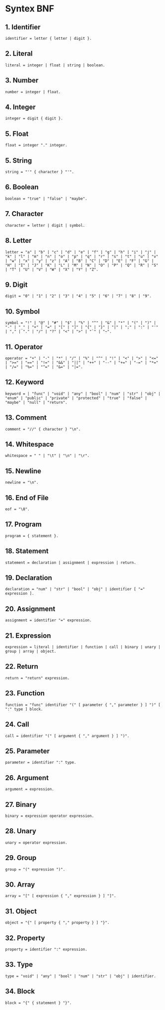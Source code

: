 # Syntex BNF

## 1. Identifier

```ibnf
identifier = letter { letter | digit }.
```

## 2. Literal

```ibnf
literal = integer | float | string | boolean.
```

## 3. Number

```ibnf
number = integer | float.
```

## 4. Integer

```ibnf
integer = digit { digit }.
```

## 5. Float

```ibnf
float = integer "." integer.
```

## 5. String

```ibnf
string = "'" { character } "'".
```

## 6. Boolean

```ibnf
boolean = "true" | "false" | "maybe".
```

## 7. Character

```ibnf
character = letter | digit | symbol.
```

## 8. Letter

```ibnf
letter = "a" | "b" | "c" | "d" | "e" | "f" | "g" | "h" | "i" | "j" | "k" | "l" | "m" | "n" | "o" | "p" | "q" | "r" | "s" | "t" | "u" | "v" | "w" | "x" | "y" | "z" | "A" | "B" | "C" | "D" | "E" | "F" | "G" | "H" | "I" | "J" | "K" | "L" | "M" | "N" | "O" | "P" | "Q" | "R" | "S" | "T" | "U" | "V" | "W" | "X" | "Y" | "Z".
```

## 9. Digit

```ibnf
digit = "0" | "1" | "2" | "3" | "4" | "5" | "6" | "7" | "8" | "9".
```

## 10. Symbol

```ibnf
symbol = "!" | "@" | "#" | "$" | "%" | "^" | "&" | "*" | "(" | ")" | "-" | "_" | "+" | "=" | "[" | "]" | "{" | "}" | "|" | ";" | ":" | "'" | "," | "." | "/" | "?" | "<" | ">" | "`" | "~".
```

## 11. Operator

```ibnf
operator = "+" | "-" | "*" | "/" | "%" | "^" | "!" | "<" | ">" | "<=" | ">=" | "==" | "!=" | "&&" | "||" | "++" | "--" | "+=" | "-=" | "*=" | "/=" | "%=" | "^=" | "&=" | "|=".
```

## 12. Keyword

```ibnf
keyword = | "func" | "void" | "any" | "bool" | "num" | "str" | "obj" | "enum" | "public" | "private" | "protected" | "true" | "false" | "maybe" | "null" | "return".
```

## 13. Comment

```ibnf
comment = "//" { character } "\n".
```

## 14. Whitespace

```ibnf
whitespace = " " | "\t" | "\n" | "\r".
```

## 15. Newline

```ibnf
newline = "\n".
```

## 16. End of File

```ibnf
eof = "\0".
```

## 17. Program

```ibnf
program = { statement }.
```

## 18. Statement

```ibnf
statement = declaration | assignment | expression | return.
```

## 19. Declaration

```ibnf
declaration = "num" | "str" | "bool" | "obj" | identifier [ "=" expression ].
```

## 20. Assignment

```ibnf
assignment = identifier "=" expression.
```

## 21. Expression

```ibnf
expression = literal | identifier | function | call | binary | unary | group | array | object.
```

## 22. Return

```ibnf
return = "return" expression.
```

## 23. Function

```ibnf
function = "func" identifier "(" [ parameter { "," parameter } ] ")" [ ":" type ] block.
```

## 24. Call

```ibnf
call = identifier "(" [ argument { "," argument } ] ")".
```

## 25. Parameter

```ibnf
parameter = identifier ":" type.
```

## 26. Argument

```ibnf
argument = expression.
```

## 27. Binary

```ibnf
binary = expression operator expression.
```

## 28. Unary

```ibnf
unary = operator expression.
```

## 29. Group

```ibnf
group = "(" expression ")".
```

## 30. Array

```ibnf
array = "[" [ expression { "," expression } ] "]".
```

## 31. Object

```ibnf
object = "{" [ property { "," property } ] "}".
```

## 32. Property

```ibnf
property = identifier ":" expression.
```

## 33. Type

```ibnf
type = "void" | "any" | "bool" | "num" | "str" | "obj" | identifier.
```

## 34. Block

```ibnf
block = "{" { statement } "}".
```
